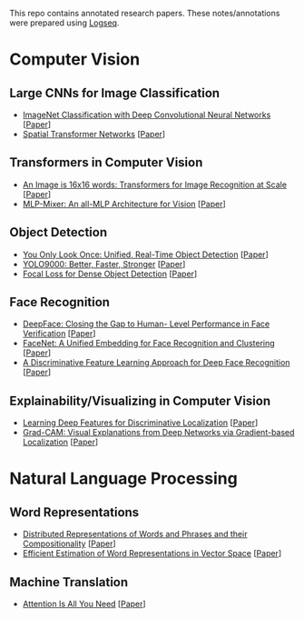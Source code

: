 This repo contains annotated research papers. These notes/annotations were prepared using [Logseq](https://logseq.com).

# Computer Vision
## Large CNNs for Image Classification
* [ImageNet Classification with Deep Convolutional Neural Networks](./Large%20CNNs%20for%20Image%20Classification/ImageNet%20Classification%20with%20Deep%20Convolutional%20Neural%20Networks.pdf) [[Paper](https://papers.nips.cc/paper_files/paper/2012/file/c399862d3b9d6b76c8436e924a68c45b-Paper.pdf)]
* [Spatial Transformer Networks](./Large%20CNNs%20for%20Image%20Classification/Spatial%20Transformer%20Networks.pdf) [[Paper](https://arxiv.org/pdf/1506.02025)]

## Transformers in Computer Vision
* [An Image is 16x16 words: Transformers for Image Recognition at Scale](./Transformers%20in%20Computer%20Vision/An%20Image%20is%2016x16%20words:%20Transformers%20for%20Image%20Recognition%20at%20Scale.pdf) [[Paper](https://arxiv.org/abs/2010.11929)]
* [MLP-Mixer: An all-MLP Architecture for Vision](./Transformers%20in%20Computer%20Vision/MLP-Mixer:%20An%20all-MLP%20Architecture%20for%20Vision.pdf) [[Paper](https://arxiv.org/pdf/2105.01601)]

## Object Detection
* [You Only Look Once: Unified, Real-Time Object Detection](./Object%20Detection/You%20Only%20Look%20Once-%20Unified,%20Real-Time%20Object%20Detection.pdf) [[Paper](https://arxiv.org/abs/1506.02640)]
* [YOLO9000: Better, Faster, Stronger](./Object%20Detection/YOLO9000-%20Better,%20Faster,%20Stronger.pdf) [[Paper](https://arxiv.org/abs/1612.08242)]
* [Focal Loss for Dense Object Detection](./Object%20Detection/Focal%20Loss%20for%20Dense%20Object%20Detection.pdf) [[Paper](https://arxiv.org/abs/1708.02002)]

## Face Recognition
* [DeepFace: Closing the Gap to Human- Level Performance in Face Verification](./Face%20Recognition/DeepFace-%20Closing%20the%20Gap%20to%20Human-Level%20Performance%20in%20Face%20Verification.pdf) [[Paper](https://www.cs.toronto.edu/~ranzato/publications/taigman_cvpr14.pdf)]
* [FaceNet: A Unified Embedding for Face Recognition and Clustering](./Face%20Recognition/FaceNet-%20A%20Unified%20Embedding%20for%20Face%20Recognition%20and%20Clustering.pdf) [[Paper](https://arxiv.org/abs/1503.03832)]
* [A Discriminative Feature Learning Approach for Deep Face Recognition](./Face%20Recognition/A%20Discriminative%20Feature%20Learning%20Approach%20for%20Deep%20Face%20Recognition.pdf) [[Paper](https://paperswithcode.com/paper/a-discriminative-feature-learning-approach)]

## Explainability/Visualizing in Computer Vision
* [Learning Deep Features for Discriminative Localization](./Explainabity%20in%20Computer%20Vision/Learning%20Deep%20Features%20for%20Discriminative%20Localization.pdf) [[Paper](https://arxiv.org/pdf/1512.04150.pdf)]
* [Grad-CAM: Visual Explanations from Deep Networks via Gradient-based Localization](./Explainabity%20in%20Computer%20Vision/Grad-CAM:%20Visual%20Explanations%20from%20Deep%20Networks%20via%20Gradient-based%20Localization.pdf) [[Paper](https://arxiv.org/abs/1610.02391)]

# Natural Language Processing
## Word Representations
* [Distributed Representations of Words and Phrases and their Compositionality](./Word%20Representations/Distributed%20Representations%20of%20Words%20and%20Phrases%20and%20their%20Compositionality.pdf) [[Paper](https://arxiv.org/abs/1310.4546)]
* [Efficient Estimation of Word Representations in Vector Space](./Word%20Representations/Efficient%20Estimation%20of%20Word%20Representations%20in%20Vector%20Space.pdf) [[Paper](https://arxiv.org/abs/1301.3781)]

## Machine Translation
* [Attention Is All You Need](./Machine%20Translation/Attention%20Is%20All%20You%20Need.pdf) [[Paper](https://arxiv.org/abs/1706.03762)]